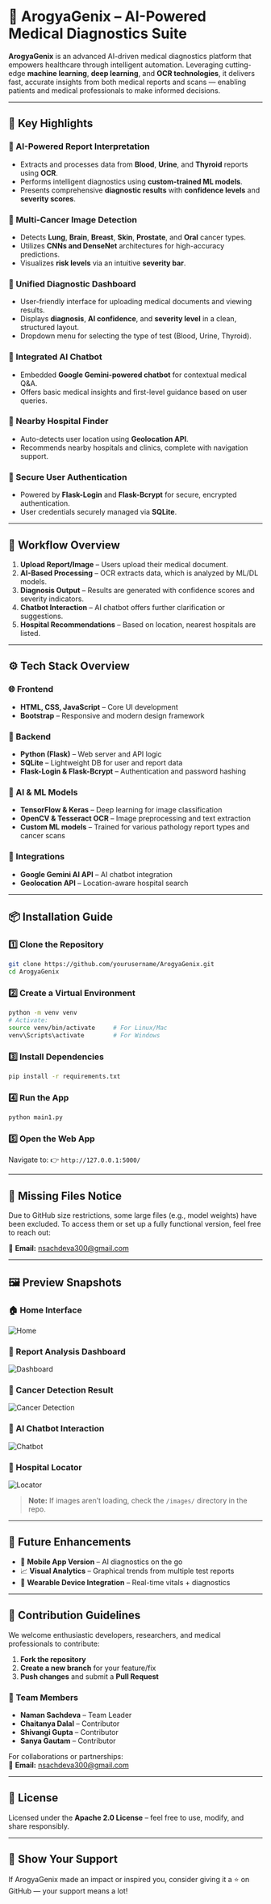 # 🏥 ArogyaGenix – AI-Powered Medical Diagnostics Suite

**ArogyaGenix** is an advanced AI-driven medical diagnostics platform that empowers healthcare through intelligent automation. Leveraging cutting-edge **machine learning**, **deep learning**, and **OCR technologies**, it delivers fast, accurate insights from both medical reports and scans — enabling patients and medical professionals to make informed decisions.

---

## 🚀 Key Highlights

### 🧠 AI-Powered Report Interpretation
- Extracts and processes data from **Blood**, **Urine**, and **Thyroid** reports using **OCR**.
- Performs intelligent diagnostics using **custom-trained ML models**.
- Presents comprehensive **diagnostic results** with **confidence levels** and **severity scores**.

### 🧬 Multi-Cancer Image Detection
- Detects **Lung**, **Brain**, **Breast**, **Skin**, **Prostate**, and **Oral** cancer types.
- Utilizes **CNNs and DenseNet** architectures for high-accuracy predictions.
- Visualizes **risk levels** via an intuitive **severity bar**.

### 🧾 Unified Diagnostic Dashboard
- User-friendly interface for uploading medical documents and viewing results.
- Displays **diagnosis**, **AI confidence**, and **severity level** in a clean, structured layout.
- Dropdown menu for selecting the type of test (Blood, Urine, Thyroid).

### 🤖 Integrated AI Chatbot
- Embedded **Google Gemini-powered chatbot** for contextual medical Q&A.
- Offers basic medical insights and first-level guidance based on user queries.

### 📍 Nearby Hospital Finder
- Auto-detects user location using **Geolocation API**.
- Recommends nearby hospitals and clinics, complete with navigation support.

### 🔐 Secure User Authentication
- Powered by **Flask-Login** and **Flask-Bcrypt** for secure, encrypted authentication.
- User credentials securely managed via **SQLite**.

---

## 🔀 Workflow Overview

1. **Upload Report/Image** – Users upload their medical document.
2. **AI-Based Processing** – OCR extracts data, which is analyzed by ML/DL models.
3. **Diagnosis Output** – Results are generated with confidence scores and severity indicators.
4. **Chatbot Interaction** – AI chatbot offers further clarification or suggestions.
5. **Hospital Recommendations** – Based on location, nearest hospitals are listed.

---

## ⚙️ Tech Stack Overview

### 🌐 Frontend
- **HTML, CSS, JavaScript** – Core UI development
- **Bootstrap** – Responsive and modern design framework

### 🧹 Backend
- **Python (Flask)** – Web server and API logic
- **SQLite** – Lightweight DB for user and report data
- **Flask-Login & Flask-Bcrypt** – Authentication and password hashing

### 🧠 AI & ML Models
- **TensorFlow & Keras** – Deep learning for image classification
- **OpenCV & Tesseract OCR** – Image preprocessing and text extraction
- **Custom ML models** – Trained for various pathology report types and cancer scans

### 🔗 Integrations
- **Google Gemini AI API** – AI chatbot integration
- **Geolocation API** – Location-aware hospital search

---

## 📦 Installation Guide

### 1️⃣ Clone the Repository
```bash
git clone https://github.com/yourusername/ArogyaGenix.git
cd ArogyaGenix
```

### 2️⃣ Create a Virtual Environment
```bash
python -m venv venv
# Activate:
source venv/bin/activate     # For Linux/Mac
venv\Scripts\activate        # For Windows
```

### 3️⃣ Install Dependencies
```bash
pip install -r requirements.txt
```

### 4️⃣ Run the App
```bash
python main1.py
```

### 5️⃣ Open the Web App
Navigate to:
👉 `http://127.0.0.1:5000/`

---

## 📁 Missing Files Notice

Due to GitHub size restrictions, some large files (e.g., model weights) have been excluded. To access them or set up a fully functional version, feel free to reach out:

📧 **Email:** nsachdeva300@gmail.com

---

## 🖼️ Preview Snapshots

### 🏠 Home Interface  
![Home](https://github.com/Codenaman21/ArogyaGenix/blob/main/images/Screenshot%202025-03-23%20103234.png)

### 📁 Report Analysis Dashboard  
![Dashboard](https://github.com/Codenaman21/ArogyaGenix/blob/main/images/Screenshot%202025-03-23%20103305.png)

### 🧬 Cancer Detection Result  
![Cancer Detection](https://github.com/Codenaman21/ArogyaGenix/blob/main/images/Screenshot%202025-03-23%20103335.png)

### 🤖 AI Chatbot Interaction  
![Chatbot](https://github.com/Codenaman21/ArogyaGenix/blob/main/images/Screenshot%202025-03-23%20103432.png)

### 📍 Hospital Locator  
![Locator](https://github.com/Codenaman21/ArogyaGenix/blob/main/images/Screenshot%202025-03-23%20103358.png)

> **Note:** If images aren’t loading, check the `/images/` directory in the repo.

---

## 🔮 Future Enhancements

- 📱 **Mobile App Version** – AI diagnostics on the go  
- 📈 **Visual Analytics** – Graphical trends from multiple test reports  
- 🧪 **Wearable Device Integration** – Real-time vitals + diagnostics  

---

## 🤝 Contribution Guidelines

We welcome enthusiastic developers, researchers, and medical professionals to contribute:

1. **Fork the repository**
2. **Create a new branch** for your feature/fix
3. **Push changes** and submit a **Pull Request**

### 👥 Team Members
- **Naman Sachdeva** – Team Leader
- **Chaitanya Dalal** – Contributor
- **Shivangi Gupta** – Contributor
- **Sanya Gautam** – Contributor

For collaborations or partnerships:  
📧 **Email:** nsachdeva300@gmail.com

---

## 📄 License

Licensed under the **Apache 2.0 License** – feel free to use, modify, and share responsibly.

---

## 🌟 Show Your Support

If ArogyaGenix made an impact or inspired you, consider giving it a ⭐️ on GitHub — your support means a lot!

